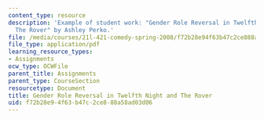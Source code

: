 ```yaml
---
content_type: resource
description: 'Example of student work: "Gender Role Reversal in Twelfth Night and
  The Rover" by Ashley Perko.'
file: /media/courses/21l-421-comedy-spring-2008/f72b28e94f63b47c2ce888a58ad03d06_perko_essay2rev.pdf
file_type: application/pdf
learning_resource_types:
- Assignments
ocw_type: OCWFile
parent_title: Assignments
parent_type: CourseSection
resourcetype: Document
title: Gender Role Reversal in Twelfth Night and The Rover
uid: f72b28e9-4f63-b47c-2ce8-88a58ad03d06
---
```

